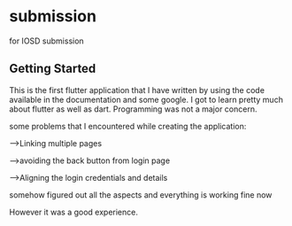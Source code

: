 # submission

for IOSD submission


## Getting Started

This is the first flutter application that I have written by using the code available in the documentation and some google.
I got to learn pretty much about flutter as well as dart. 
Programming was not a major concern.

some problems that I encountered while creating the application:


-->Linking multiple pages


-->avoiding the back button from login page


-->Aligning the login credentials and details


somehow figured out all the aspects and everything is working fine now


However it was a good experience.
